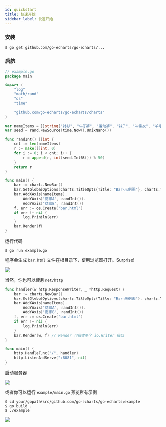 ```yaml
---
id: quickstart
title: 快速开始
sidebar_label: 快速开始
---
```


### 安装

```shell
$ go get github.com/go-echarts/go-echarts/...
```

### 启航

```go
// example.go
package main

import (
    "log"
    "math/rand"
    "os"
    "time"

    "github.com/go-echarts/go-echarts/charts"
)

var nameItems = []string{"衬衫", "牛仔裤", "运动裤", "袜子", "冲锋衣", "羊毛衫"}
var seed = rand.NewSource(time.Now().UnixNano())

func randInt() []int {
    cnt := len(nameItems)
    r := make([]int, 0)
    for i := 0; i < cnt; i++ {
        r = append(r, int(seed.Int63()) % 50)
    }
    return r
}

func main() {
    bar := charts.NewBar()
    bar.SetGlobalOptions(charts.TitleOpts{Title: "Bar-示例图"}, charts.ToolboxOpts{Show: true})
    bar.AddXAxis(nameItems).
        AddYAxis("商家A", randInt()).
        AddYAxis("商家B", randInt())
    f, err := os.Create("bar.html")
    if err != nil {
        log.Println(err)
    }
    bar.Render(f)
}
```

运行代码

```shell
$ go run example.go
```

程序会生成 `bar.html` 文件在根目录下，使用浏览器打开。Surprise!

![](https://user-images.githubusercontent.com/19553554/52197440-843a5200-289a-11e9-8601-3ce8d945b04a.gif)

当然，你也可以使用 `net/http`

```go
func handler(w http.ResponseWriter, _ *http.Request) {
    bar := charts.NewBar()
    bar.SetGlobalOptions(charts.TitleOpts{Title: "Bar-示例图"}, charts.ToolboxOpts{Show: true})
    bar.AddXAxis(nameItems).
        AddYAxis("商家A", randInt()).
        AddYAxis("商家B", randInt())
    f, err := os.Create("bar.html")
    if err != nil {
        log.Println(err)
    }
    bar.Render(w, f) // Render 可接收多个 io.Writer 接口
}

func main() {
    http.HandleFunc("/", handler)
    http.ListenAndServe(":8081", nil)
}
```

启动服务器

![](https://user-images.githubusercontent.com/19553554/52198001-6a9a0a00-289c-11e9-9daa-e6637b4ae527.png)

或者你可以运行 `example/main.go` 预览所有示例

```shell
$ cd your/gopath/src/github.com/go-echarts/go-echarts/example
$ go build .
$ ./example
```

![](https://user-images.githubusercontent.com/19553554/52496959-cdc6cc00-2c0f-11e9-8bab-8e39a050ad91.png)
